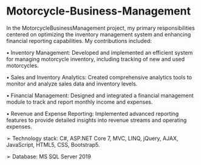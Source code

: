 # Motorcycle-Business-Management
In the MotorcycleBusinessManagement project, my primary responsibilities centered on optimizing the 
inventory management system and enhancing financial reporting capabilities. My contributions included: 

• Inventory Management: Developed and implemented an efficient system for managing motorcycle 
inventory, including tracking of new and used motorcycles. 

• Sales and Inventory Analytics: Created comprehensive analytics tools to monitor and analyze sales data 
and inventory levels. 

• Financial Management: Designed and integrated a financial management module to track and report 
monthly income and expenses. 

• Revenue and Expense Reporting: Implemented advanced reporting features to provide detailed insights 
into revenue streams and operating expenses. 

➢ Technology stack: C#, ASP.NET Core 7, MVC, LINQ, jQuery, AJAX, JavaScript, HTML5, CSS, Bootstrap5. 

➢ Database: MS SQL Server 2019 
